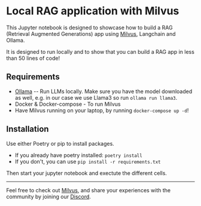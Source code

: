 # Local RAG application with Milvus
This Jupyter notebook is designed to showcase how to build a RAG (Retrieval Augmented Generations) app using [Milvus](https://github.com/milvus-io/milvus), Langchain and Ollama. 

It is designed to run locally and to show that you can build a RAG app in less than 50 lines of code!

## Requirements
- [Ollama](https://ollama.com/) -- Run LLMs locally. Make sure you have the model downloaded as well, e.g. in our case we use Llama3 so run `ollama run llama3`. 
- Docker & Docker-compose - To run Milvus 
- Have Milvus running on your laptop, by running `docker-compose up -d`! 

## Installation
Use either Poetry or pip to install packages.

- If you already have poetry installed: `poetry install`
- If you don't, you can use `pip install -r requirements.txt` 

Then start your jupyter notebook and exectute the different cells.

---

Feel free to check out [Milvus](https://github.com/milvus-io/milvus), and share your experiences with the community by joining our [Discord](https://discord.gg/FG6hMJStWu).


